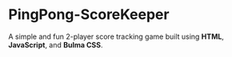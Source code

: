 # PingPong-ScoreKeeper
A simple and fun 2-player score tracking game built using **HTML**, **JavaScript**, and **Bulma CSS**.

